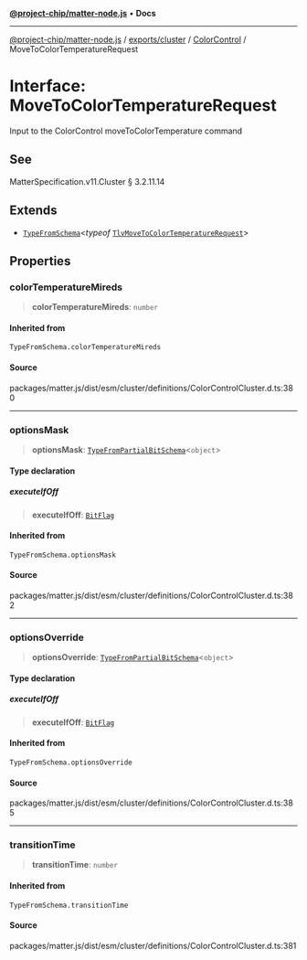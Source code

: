 [**@project-chip/matter-node.js**](../../../../../README.md) • **Docs**

***

[@project-chip/matter-node.js](../../../../../modules.md) / [exports/cluster](../../../README.md) / [ColorControl](../README.md) / MoveToColorTemperatureRequest

# Interface: MoveToColorTemperatureRequest

Input to the ColorControl moveToColorTemperature command

## See

MatterSpecification.v11.Cluster § 3.2.11.14

## Extends

- [`TypeFromSchema`](../../../../tlv/README.md#typefromschemas)\<*typeof* [`TlvMoveToColorTemperatureRequest`](../README.md#tlvmovetocolortemperaturerequest)\>

## Properties

### colorTemperatureMireds

> **colorTemperatureMireds**: `number`

#### Inherited from

`TypeFromSchema.colorTemperatureMireds`

#### Source

packages/matter.js/dist/esm/cluster/definitions/ColorControlCluster.d.ts:380

***

### optionsMask

> **optionsMask**: [`TypeFromPartialBitSchema`](../../../../schema/README.md#typefrompartialbitschemat)\<`object`\>

#### Type declaration

##### executeIfOff

> **executeIfOff**: [`BitFlag`](../../../../schema/README.md#bitflag)

#### Inherited from

`TypeFromSchema.optionsMask`

#### Source

packages/matter.js/dist/esm/cluster/definitions/ColorControlCluster.d.ts:382

***

### optionsOverride

> **optionsOverride**: [`TypeFromPartialBitSchema`](../../../../schema/README.md#typefrompartialbitschemat)\<`object`\>

#### Type declaration

##### executeIfOff

> **executeIfOff**: [`BitFlag`](../../../../schema/README.md#bitflag)

#### Inherited from

`TypeFromSchema.optionsOverride`

#### Source

packages/matter.js/dist/esm/cluster/definitions/ColorControlCluster.d.ts:385

***

### transitionTime

> **transitionTime**: `number`

#### Inherited from

`TypeFromSchema.transitionTime`

#### Source

packages/matter.js/dist/esm/cluster/definitions/ColorControlCluster.d.ts:381
